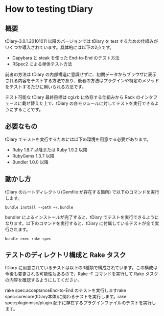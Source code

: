 How to testing tDiary
=====================

概要
--

tDiary-3.0.1.20101011 以降のバージョンでは tDiary を test するための仕組みがいくつか導入されています。具体的には以下の2点です。

  - Capybara と steak を使った End-to-End のテスト方法
  - RSpec2 による単体テスト方法

前者の方法は tDiary の内部構造に意識せずに、初期データからブラウザに表示される内容をテストする方法であり、後者の方法はプラグインや特定のメソッドをテストするたびに用いられる方法です。

テスト可能な tDiary 最終目標は cgi.rb に依存する仕組みから Rack のインタフェースに載せ替えた上で、tDiary の各モジュールに対してテストを実行できるようにすることです。

必要なもの
-----

tDiary でテストを実行するためには以下の環境を用意する必要があります。

  - Ruby 1.8.7 以降または Ruby 1.9.2 以降
  - RubyGems 1.3.7 以降
  - Bundler 1.0.0 以降

動かし方
----

tDiary のルートディレクトリ(Gemfile が存在する箇所) で以下のコマンドを実行します。

```
bundle install --path ~/.bundle
```
bundler によるインストールが完了すると、tDiary でテストを実行できるようになります。以下のコマンドを実行すると、tDiary に付属しているテストが全て実行されます。

```
bundle exec rake spec
```

テストのディレクトリ構成と Rake タスク
----------------------

tDiary に用意されているテストは以下の3種類で構成されています。この構成は今後も変更される可能性もあるので、Rake -T コマンドを実行して Rake タスクの内容を確認するようにしてください。

rake spec:acceptanceEnd-to-End のテストを実行しますrake spec:corecore(tDiary本体)に関わるテストを実行します。rake spec:pluginmisc/plugin 配下に存在するプラグインファイルのテストを実行します。
